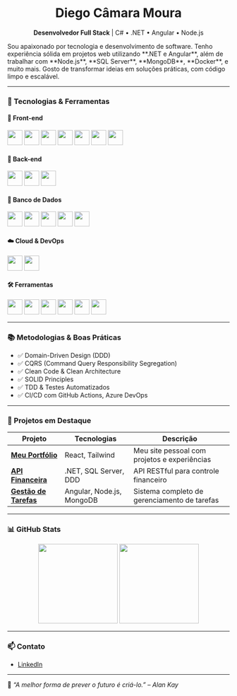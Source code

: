 <h1 align="center">Diego Câmara Moura</h1>

<p align="center">
  <b>Desenvolvedor Full Stack</b> | C# • .NET • Angular • Node.js
</p>

<p>
Sou apaixonado por tecnologia e desenvolvimento de software. Tenho experiência sólida em projetos web utilizando **.NET e Angular**, além de trabalhar com **Node.js**, **SQL Server**, **MongoDB**, **Docker**, e muito mais. Gosto de transformar ideias em soluções práticas, com código limpo e escalável.
</p>

---

### 🚀 Tecnologias & Ferramentas

#### 🎨 Front-end

<p>
  <a href="https://developer.mozilla.org/en-US/docs/Web/HTML"><img src="https://cdn.jsdelivr.net/gh/devicons/devicon/icons/html5/html5-original.svg" height="34"/></a>
  <a href="https://developer.mozilla.org/en-US/docs/Web/CSS"><img src="https://cdn.jsdelivr.net/gh/devicons/devicon/icons/css3/css3-original.svg" height="34"/></a>
  <a href="https://developer.mozilla.org/en-US/docs/Web/JavaScript"><img src="https://cdn.jsdelivr.net/gh/devicons/devicon/icons/javascript/javascript-original.svg" height="34"/></a>
  <a href="https://www.typescriptlang.org/"><img src="https://cdn.jsdelivr.net/gh/devicons/devicon/icons/typescript/typescript-original.svg" height="34"/></a>
  <a href="https://angular.io/"><img src="https://cdn.jsdelivr.net/gh/devicons/devicon/icons/angularjs/angularjs-original.svg" height="34"/></a>
  <a href="https://react.dev/"><img src="https://cdn.jsdelivr.net/gh/devicons/devicon/icons/react/react-original.svg" height="34"/></a>
  <!-- <a href="https://tailwindcss.com/"><img src="https://cdn.jsdelivr.net/gh/devicons/devicon/icons/tailwindcss/tailwindcss-plain.svg" height="34"/></a> -->
  <a href="https://getbootstrap.com/"><img src="https://cdn.jsdelivr.net/gh/devicons/devicon/icons/bootstrap/bootstrap-original.svg" height="34"/></a>
  <!-- <a href="https://blazor.net"><img src="https://cdn.jsdelivr.net/gh/devicons/devicon/icons/dotnet/dotnet-original.svg" height="34"/></a> -->
</p>

#### 🧠 Back-end

<p>
  <a href="https://dotnet.microsoft.com/"><img src="https://cdn.jsdelivr.net/gh/devicons/devicon/icons/dotnetcore/dotnetcore-original.svg" height="34"/></a>
  <a href="https://learn.microsoft.com/en-us/dotnet/csharp/"><img src="https://cdn.jsdelivr.net/gh/devicons/devicon/icons/csharp/csharp-original.svg" height="34"/></a>
  <a href="https://nodejs.org/"><img src="https://cdn.jsdelivr.net/gh/devicons/devicon/icons/nodejs/nodejs-original.svg" height="34"/></a>
</p>

#### 💾 Banco de Dados

<p>
  <a href="https://www.microsoft.com/sql-server"><img src="https://cdn.jsdelivr.net/gh/devicons/devicon/icons/microsoftsqlserver/microsoftsqlserver-plain.svg" height="34"/></a>
  <a href="https://www.postgresql.org/"><img src="https://cdn.jsdelivr.net/gh/devicons/devicon/icons/postgresql/postgresql-original.svg" height="34"/></a>
  <a href="https://mariadb.org/"><img src="https://cdn.jsdelivr.net/gh/devicons/devicon/icons/mariadb/mariadb-original.svg" height="34"/></a>
  <a href="https://www.mysql.com/"><img src="https://cdn.jsdelivr.net/gh/devicons/devicon/icons/mysql/mysql-original.svg" height="34"/></a>
  <a href="https://www.mongodb.com/"><img src="https://cdn.jsdelivr.net/gh/devicons/devicon/icons/mongodb/mongodb-original.svg" height="34"/></a>
</p>

#### ☁️ Cloud & DevOps

<p>
  <a href="https://azure.microsoft.com/"><img src="https://cdn.jsdelivr.net/gh/devicons/devicon/icons/azure/azure-original.svg" height="34"/></a>
  <a href="https://www.docker.com/"><img src="https://cdn.jsdelivr.net/gh/devicons/devicon/icons/docker/docker-original.svg" height="34"/></a>
</p>

#### 🛠️ Ferramentas

<p>
  <a href="https://git-scm.com/"><img src="https://cdn.jsdelivr.net/gh/devicons/devicon/icons/git/git-original.svg" height="34"/></a>
  <a href="https://github.com/"><img src="https://cdn.jsdelivr.net/gh/devicons/devicon/icons/github/github-original.svg" height="34"/></a>
  <a href="https://bitbucket.org/"><img src="https://cdn.jsdelivr.net/gh/devicons/devicon/icons/bitbucket/bitbucket-original.svg" height="34"/></a>
  <a href="https://code.visualstudio.com/"><img src="https://cdn.jsdelivr.net/gh/devicons/devicon/icons/vscode/vscode-original.svg" height="34"/></a>
  <a href="https://visualstudio.microsoft.com/"><img src="https://cdn.jsdelivr.net/gh/devicons/devicon/icons/visualstudio/visualstudio-plain.svg" height="34"/></a>
  <a href="https://www.jetbrains.com/pt-br/rider/"><img src="https://resources.jetbrains.com/storage/products/rider/img/meta/rider_logo_300x300.png" height="34"/></a>
</p>

---

### 📚 Metodologias & Boas Práticas

- ✅ Domain-Driven Design (DDD)
- ✅ CQRS (Command Query Responsibility Segregation)
- ✅ Clean Code & Clean Architecture
- ✅ SOLID Principles
- ✅ TDD & Testes Automatizados
- ✅ CI/CD com GitHub Actions, Azure DevOps

---

### 💼 Projetos em Destaque

| Projeto | Tecnologias | Descrição |
|--------|-------------|-----------|
| [**Meu Portfólio**](https://github.com/DiegoCMoura/portfolio) | React, Tailwind | Meu site pessoal com projetos e experiências |
| [**API Financeira**](https://github.com/DiegoCMoura/finance-api) | .NET, SQL Server, DDD | API RESTful para controle financeiro |
| [**Gestão de Tarefas**](https://github.com/DiegoCMoura/task-manager) | Angular, Node.js, MongoDB | Sistema completo de gerenciamento de tarefas |

---

### 📊 GitHub Stats

<p align="center">
  <img height="180em" src="https://github-readme-stats.vercel.app/api?username=DiegoCMoura&show_icons=true&theme=tokyonight&count_private=true"/>
  <img height="180em" src="https://github-readme-stats.vercel.app/api/top-langs/?username=DiegoCMoura&layout=compact&langs_count=10&theme=tokyonight"/>
</p>

---

### 📫 Contato

- [LinkedIn](https://www.linkedin.com/in/diego-camara-moura/)
<!-- - [GitHub](https://github.com/DiegoCMoura)
- Email: **seu@email.com** -->

---

🧠 _“A melhor forma de prever o futuro é criá-lo.” – Alan Kay_